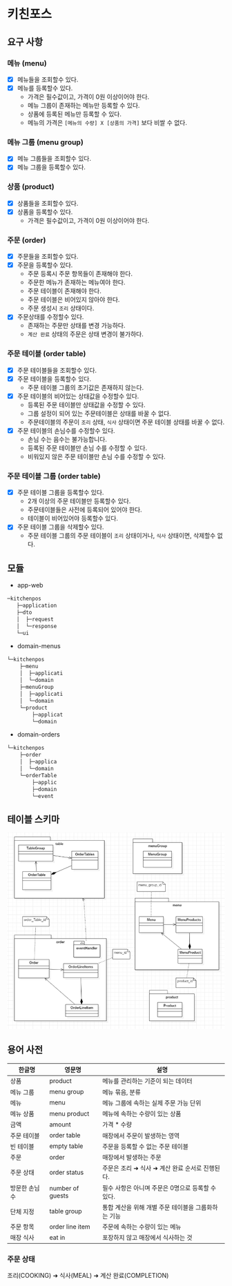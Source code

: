 # 키친포스

## 요구 사항
### 메뉴 (menu)
- [x] 메뉴들을 조회할수 있다.
- [x] 메뉴를 등록할수 있다.
	* 가격은 필수값이고, 가격이 0원 이상이어야 한다.
	* 메뉴 그룹이 존재하는 메뉴만 등록할 수 있다.
	* 상품에 등록된 메뉴만 등록할 수 있다.
	* 메뉴의 가격은 `[메뉴의 수량] X [상품의 가격]` 보다 비쌀 수 없다.

### 메뉴 그룹 (menu group)
- [x] 메뉴 그룹들을 조회할수 있다.
- [x] 메뉴 그룹을 등록할수 있다.

### 상품 (product)
- [x] 상품들을 조회할수 있다.
- [x] 상품을 등록할수 있다.
	* 가격은 필수값이고, 가격이 0원 이상이어야 한다.

### 주문 (order)
- [x] 주문들을 조회할수 있다.
- [x] 주문을 등록할수 있다.
	* 주문 등록시 주문 항목들이 존재해야 한다.
	* 주문한 메뉴가 존재하는 메뉴여야 한다.
	* 주문 테이블이 존재해야 한다.
	* 주문 테이블은 비어있지 않아야 한다.
	* 주문 생성시 `조리` 상태이다.
- [x] 주문상태를 수정할수 있다.
	* 존재하는 주문만 상태를 변경 가능하다.
	* `계산 완료` 상태의 주문은 상태 변경이 불가하다.

### 주문 테이블 (order table)
- [x] 주문 테이블들을 조회할수 있다.
- [x] 주문 테이블을 등록할수 있다.
	* 주문 테이블 그룹의 초기값은 존재하지 않는다.
- [x] 주문 테이블의 비어있는 상태값을 수정할수 있다.
    * 등록된 주문 테이블만 상태값을 수정할 수 있다.
	* 그룹 설정이 되어 있는 주문테이블은 상태를 바꿀 수 없다.
	* 주문테이블의 주문이 `조리` 상태, `식사` 상태이면 주문 테이블 상태를 바꿀 수 없다. 
- [x] 주문 테이블의 손님수를 수정할수 있다.
	* 손님 수는 음수는 불가능합니다.
	* 등록된 주문 테이블만 손님 수를 수정할 수 있다.
	* 비워있지 않은 주문 테이블만 손님 수를 수정할 수 있다.
	
### 주문 테이블 그룹 (order table)
- [x] 주문 테이블 그룹을 등록할수 있다.
    * 2개 이상의 주문 테이블만 등록할수 있다.
    * 주문테이블들은 사전에 등록되어 있어야 한다.
    * 테이블이 비어있어야 등록할수 있다.
- [x] 주문 테이블 그룹을 삭제할수 있다.
    * 주문 테이블 그룹의 주문 테이블이 `조리` 상태이거나, `식사` 상태이면, 삭제할수 없다.

## 모듈
- app-web
```
─kitchenpos
   ├─application
   ├─dto
   │  ├─request
   │  └─response
   └─ui
```

- domain-menus
```
└─kitchenpos
    ├─menu
    │  ├─applicati
    │  └─domain
    ├─menuGroup
    │  ├─applicati
    │  └─domain
    └─product
        ├─applicat
        └─domain
```

- domain-orders
```
└─kitchenpos
    ├─order
    │  ├─applica
    │  └─domain
    └─orderTable
        ├─applic
        ├─domain
        └─event
```

## 테이블 스키마
![ERD](module-app-web/src/main/resources/db/erd/erd.png)

## 용어 사전

| 한글명 | 영문명 | 설명 |
| --- | --- | --- |
| 상품 | product | 메뉴를 관리하는 기준이 되는 데이터 |
| 메뉴 그룹 | menu group | 메뉴 묶음, 분류 |
| 메뉴 | menu | 메뉴 그룹에 속하는 실제 주문 가능 단위 |
| 메뉴 상품 | menu product | 메뉴에 속하는 수량이 있는 상품 |
| 금액 | amount | 가격 * 수량 |
| 주문 테이블 | order table | 매장에서 주문이 발생하는 영역 |
| 빈 테이블 | empty table | 주문을 등록할 수 없는 주문 테이블 |
| 주문 | order | 매장에서 발생하는 주문 |
| 주문 상태 | order status | 주문은 조리 ➜ 식사 ➜ 계산 완료 순서로 진행된다. |
| 방문한 손님 수 | number of guests | 필수 사항은 아니며 주문은 0명으로 등록할 수 있다. |
| 단체 지정 | table group | 통합 계산을 위해 개별 주문 테이블을 그룹화하는 기능 |
| 주문 항목 | order line item | 주문에 속하는 수량이 있는 메뉴 |
| 매장 식사 | eat in | 포장하지 않고 매장에서 식사하는 것 |

### 주문 상태
조리(COOKING) ➜ 식사(MEAL) ➜ 계산 완료(COMPLETION)